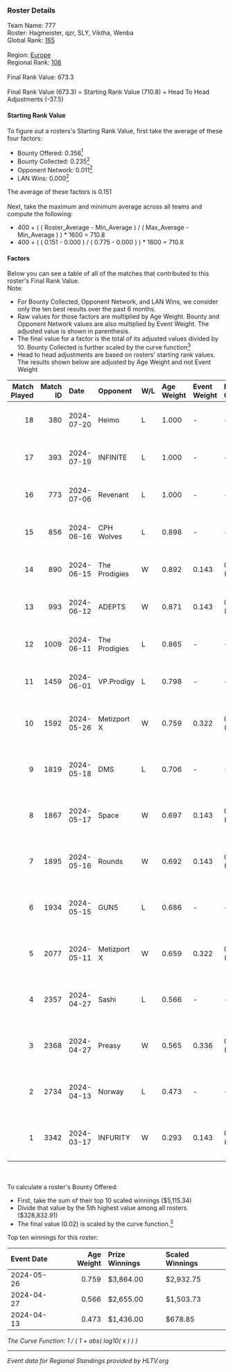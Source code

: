 ### Roster Details<br />
Team Name: 777<br />
Roster: Hagmeister, qzr, SLY, Viktha, Wenba<br />
Global Rank: [165](../standings_global.md)<br />
<br />
Region: [Europe]( ../standings_europe.md)<br />
Regional Rank: [106]( ../standings_europe.md)<br />
<br />
Final Rank Value:  673.3<br />
<br />
Final Rank Value (673.3) = Starting Rank Value (710.8) + Head To Head Adjustments (-37.5)<br />

#### Starting Rank Value<br />
To figure out a rosters's Starting Rank Value, first take the average of these four factors:<br />
- Bounty Offered: 0.356[<sup>1</sup>](#table2)
- Bounty Collected: 0.235[<sup>2</sup>](#table1)
- Opponent Network: 0.011[<sup>2</sup>](#table1)
- LAN Wins: 0.000[<sup>2</sup>](#table1)

The average of these factors is 0.151<br />
<br />
Next, take the maximum and minimum average across all teams and compute the following:<br />
- 400 + ( ( Roster_Average - Min_Average ) / ( Max_Average - Min_Average ) ) * 1600 = 710.8
- 400 + ( ( 0.151 - 0.000 ) / ( 0.775 - 0.000 ) ) * 1600 = 710.8


#### Factors<br />
Below you can see a table of all of the matches that contributed to this roster's Final Rank Value.<br />
Note:<br />

- For Bounty Collected, Opponent Network, and LAN Wins, we consider only the ten best results over the past 6 months.
- Raw values for those factors are multiplied by Age Weight. Bounty and Opponent Network values are also multiplied by Event Weight. The adjusted value is shown in parenthesis.
- The final value for a factor is the total of its adjusted values divided by 10. Bounty Collected is further scaled by the curve function[<sup>3</sup>](#curveFunction)
- Head to head adjustments are based on rosters' starting rank values. The results shown below are adjusted by Age Weight and not Event Weight
<span id="table1"></span><br />


| Match Played | Match ID | Date       | Opponent      | W/L | Age Weight | Event Weight | Bounty Collected | Opponent Network | LAN Wins  | H2H Adj. | Roster                                       |
| -: | -: | :- | :- | :- | :- | :- | :- | :- | :- | -: | :- |
|           18 |      380 | 2024-07-20 | Heimo         | L   | 1.000      | -            | -                | -                | -         |   -16.89 | Hagmeister, qzr, SLY, Viktha, Wenba          |
|           17 |      393 | 2024-07-19 | INFINITE      | L   | 1.000      | -            | -                | -                | -         |   -20.47 | Hagmeister, qzr, SLY, Viktha, Wenba          |
|           16 |      773 | 2024-07-06 | Revenant      | L   | 1.000      | -            | -                | -                | -         |   -11.59 | Hagmeister, qzr, SLY, Viktha, Wenba          |
|           15 |      856 | 2024-06-16 | CPH Wolves    | L   | 0.898      | -            | -                | -                | -         |   -10.89 | Hagmeister, qzr, SLY, Viktha, Wenba          |
|           14 |      890 | 2024-06-15 | The Prodigies | W   | 0.892      | 0.143        | 0.000 (0.000)    | 0.094 (0.012)    | 0 (0.000) |     8.42 | Hagmeister, qzr, SLY, Viktha, Wenba          |
|           13 |      993 | 2024-06-12 | ADEPTS        | W   | 0.871      | 0.143        | 0.002 (0.000)    | 0.027 (0.003)    | 0 (0.000) |    11.28 | Hagmeister, qzr, SLY, Viktha, Wenba          |
|           12 |     1009 | 2024-06-11 | The Prodigies | L   | 0.865      | -            | -                | -                | -         |   -18.77 | Hagmeister, qzr, SLY, Viktha, Wenba          |
|           11 |     1459 | 2024-06-01 | VP.Prodigy    | L   | 0.798      | -            | -                | -                | -         |    -6.82 | Affava, Hagmeister, qzr, Viktha, Wenba       |
|           10 |     1592 | 2024-05-26 | Metizport X   | W   | 0.759      | 0.322        | 0.005 (0.001)    | 0.025 (0.006)    | 0 (0.000) |     9.35 | Affava, Hagmeister, MadeInRed, Viktha, Wenba |
|            9 |     1819 | 2024-05-18 | DMS           | L   | 0.706      | -            | -                | -                | -         |    -5.68 | Affava, Hagmeister, MadeInRed, Viktha, Wenba |
|            8 |     1867 | 2024-05-17 | Space         | W   | 0.697      | 0.143        | 0.006 (0.001)    | 0.406 (0.040)    | 0 (0.000) |    14.47 | Affava, Hagmeister, MadeInRed, Viktha, Wenba |
|            7 |     1895 | 2024-05-16 | Rounds        | W   | 0.692      | 0.143        | 0.000 (0.000)    | 0.000 (0.000)    | 0 (0.000) |     3.08 | Affava, Hagmeister, MadeInRed, Viktha, Wenba |
|            6 |     1934 | 2024-05-15 | GUN5          | L   | 0.686      | -            | -                | -                | -         |    -5.07 | Affava, Hagmeister, MadeInRed, Viktha, Wenba |
|            5 |     2077 | 2024-05-11 | Metizport X   | W   | 0.659      | 0.322        | 0.005 (0.001)    | 0.025 (0.005)    | 0 (0.000) |     8.54 | Affava, Hagmeister, MadeInRed, Viktha, Wenba |
|            4 |     2357 | 2024-04-27 | Sashi         | L   | 0.566      | -            | -                | -                | -         |    -1.22 | Affava, Hagmeister, MadeInRed, Viktha, Wenba |
|            3 |     2368 | 2024-04-27 | Preasy        | W   | 0.565      | 0.336        | 0.012 (0.002)    | 0.222 (0.042)    | 0 (0.000) |    10.81 | Affava, Hagmeister, MadeInRed, Viktha, Wenba |
|            2 |     2734 | 2024-04-13 | Norway        | L   | 0.473      | -            | -                | -                | -         |    -7.47 | Affava, Hagmeister, MadeInRed, Viktha, Wenba |
|            1 |     3342 | 2024-03-17 | INFURITY      | W   | 0.293      | 0.143        | 0.000 (0.000)    | 0.000 (0.000)    | 0 (0.000) |     1.38 | Affava, Hagmeister, MadeInRed, Viktha, Wenba |

<br />
<span id="table2"></span><br />
To calculate a roster's Bounty Offered:<br />

- First, take the sum of their top 10 scaled winnings ($5,115.34)
- Divide that value by the 5th highest value among all rosters ($328,832.91)
- The final value (0.02) is scaled by the curve function.[<sup>3</sup>](#curveFunction)

Top ten winnings for this roster:<br />

| Event Date | Age Weight | Prize Winnings | Scaled Winnings |
| :- | -: | :- | :- |
| 2024-05-26 |      0.759 | $3,864.00      | $2,932.75       |
| 2024-04-27 |      0.566 | $2,655.00      | $1,503.73       |
| 2024-04-13 |      0.473 | $1,436.00      | $678.85         |


<span id="curveFunction"></span>_The Curve Function: 1 / ( 1 + abs( log10( x ) ) )_<br />

---
_Event data for Regional Standings provided by HLTV.org_<br />
